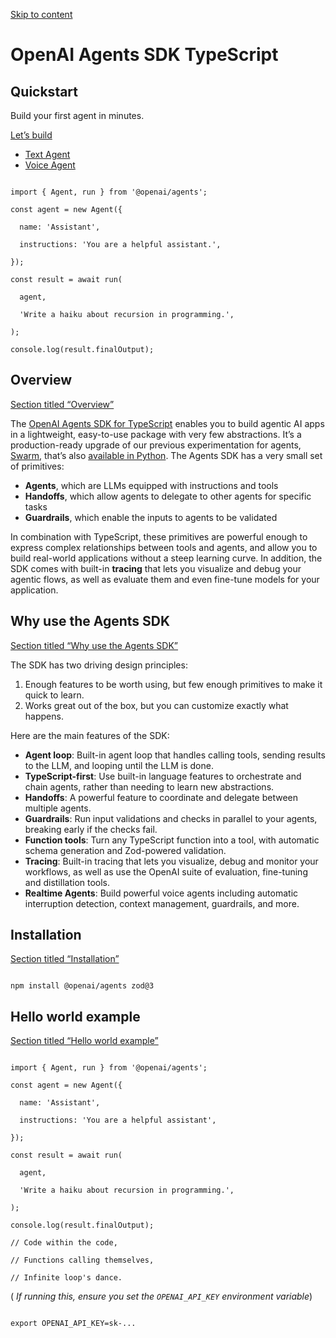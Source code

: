 [Skip to content](https://openai.github.io/openai-agents-js/#_top)

# OpenAI Agents SDK TypeScript

## Quickstart

Build your first agent in minutes.

[Let’s build](https://openai.github.io/openai-agents-js/guides/quickstart)

- [Text Agent](https://openai.github.io/openai-agents-js/#tab-panel-4)
- [Voice Agent](https://openai.github.io/openai-agents-js/#tab-panel-5)

```

import { Agent, run } from '@openai/agents';

const agent = new Agent({

  name: 'Assistant',

  instructions: 'You are a helpful assistant.',

});

const result = await run(

  agent,

  'Write a haiku about recursion in programming.',

);

console.log(result.finalOutput);
```

## Overview

[Section titled “Overview”](https://openai.github.io/openai-agents-js/#overview)

The [OpenAI Agents SDK for TypeScript](https://github.com/openai/openai-agents-js)
enables you to build agentic AI apps in a lightweight, easy-to-use package with
very few abstractions. It’s a production-ready upgrade of our previous
experimentation for agents,
[Swarm](https://github.com/openai/swarm/tree/main), that’s also [available in Python](https://github.com/openai/openai-agents-python). The Agents SDK has a very
small set of primitives:

- **Agents**, which are LLMs equipped with instructions and tools
- **Handoffs**, which allow agents to delegate to other agents for specific
tasks
- **Guardrails**, which enable the inputs to agents to be validated

In combination with TypeScript, these primitives are powerful enough to express
complex relationships between tools and agents, and allow you to build
real-world applications without a steep learning curve. In addition, the SDK
comes with built-in **tracing** that lets you visualize and debug your agentic
flows, as well as evaluate them and even fine-tune models for your application.

## Why use the Agents SDK

[Section titled “Why use the Agents SDK”](https://openai.github.io/openai-agents-js/#why-use-the-agents-sdk)

The SDK has two driving design principles:

1. Enough features to be worth using, but few enough primitives to make it quick
to learn.
2. Works great out of the box, but you can customize exactly what happens.

Here are the main features of the SDK:

- **Agent loop**: Built-in agent loop that handles calling tools, sending results to
the LLM, and looping until the LLM is done.
- **TypeScript-first**: Use built-in language features to orchestrate and chain
agents, rather than needing to learn new abstractions.
- **Handoffs**: A powerful feature to coordinate and delegate between multiple
agents.
- **Guardrails**: Run input validations and checks in parallel to your agents,
breaking early if the checks fail.
- **Function tools**: Turn any TypeScript function into a tool, with automatic
schema generation and Zod-powered validation.
- **Tracing**: Built-in tracing that lets you visualize, debug and monitor your
workflows, as well as use the OpenAI suite of evaluation, fine-tuning and
distillation tools.
- **Realtime Agents**: Build powerful voice agents including automatic interruption
detection, context management, guardrails, and more.

## Installation

[Section titled “Installation”](https://openai.github.io/openai-agents-js/#installation)

```

npm install @openai/agents zod@3
```

## Hello world example

[Section titled “Hello world example”](https://openai.github.io/openai-agents-js/#hello-world-example)

```

import { Agent, run } from '@openai/agents';

const agent = new Agent({

  name: 'Assistant',

  instructions: 'You are a helpful assistant',

});

const result = await run(

  agent,

  'Write a haiku about recursion in programming.',

);

console.log(result.finalOutput);

// Code within the code,

// Functions calling themselves,

// Infinite loop's dance.
```

( _If running this, ensure you set the `OPENAI_API_KEY` environment variable_)

```

export OPENAI_API_KEY=sk-...
```